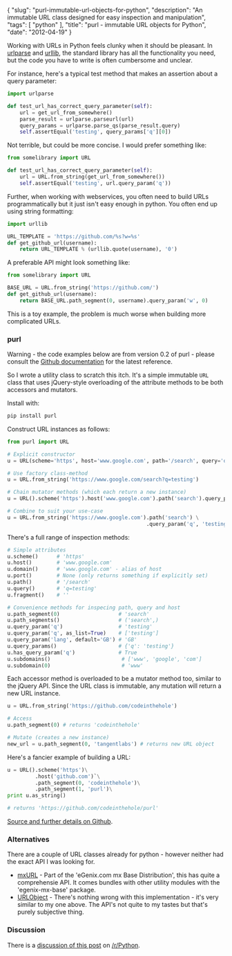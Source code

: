 {
    "slug": "purl-immutable-url-objects-for-python",
    "description": "An immutable URL class designed for easy inspection and manipulation",
    "tags": [
        "python"
    ],
    "title": "purl - immutable URL objects for Python",
    "date": "2012-04-19"
}

Working with URLs in Python feels clunky when it should be pleasant. In
[urlparse](http://docs.python.org/library/urlparse.html) and
[urllib](http://docs.python.org/library/urllib.html), the standard
library has all the functionality you need, but the code you have to
write is often cumbersome and unclear.

For instance, here's a typical test method that makes an assertion about
a query parameter:

``` python
import urlparse

def test_url_has_correct_query_parameter(self):
    url = get_url_from_somewhere()
    parse_result = urlparse.parseurl(url)
    query_params = urlparse.parse_qs(parse_result.query)
    self.assertEqual('testing', query_params['q'][0])
```

Not terrible, but could be more concise. I would prefer something like:

``` python
from somelibrary import URL

def test_url_has_correct_query_parameter(self):
    url = URL.from_string(get_url_from_somewhere())
    self.assertEqual('testing', url.query_param('q'))
```

Further, when working with webservices, you often need to build URLs
programmatically but it just isn't easy enough in python. You often end
up using string formatting:

``` python
import urllib

URL_TEMPLATE = 'https://github.com/%s?w=%s' 
def get_github_url(username):
    return URL_TEMPLATE % (urllib.quote(username), '0')
```

A preferable API might look something like:

``` python
from somelibrary import URL

BASE_URL = URL.from_string('https://github.com/') 
def get_github_url(username):
    return BASE_URL.path_segment(0, username).query_param('w', 0)
```

This is a toy example, the problem is much worse when building more
complicated URLs.

### purl

<div class="admonition warning">
    Warning - the code examples below are from version 0.2 of purl - please
    consult the <a href="https://github.com/codeinthehole/purl">Github documentation</a> for the latest
    reference.
</div>

So I wrote a utility class to scratch this itch. It's a simple immutable
`URL` class that uses jQuery-style overloading of the attribute methods
to be both accessors and mutators.

Install with:

``` python
pip install purl
```

Construct URL instances as follows:

``` python
from purl import URL

# Explicit constructor
u = URL(scheme='https', host='www.google.com', path='/search', query='q=testing')

# Use factory class-method
u = URL.from_string('https://www.google.com/search?q=testing')

# Chain mutator methods (which each return a new instance)
u = URL().scheme('https').host('www.google.com').path('search').query_param('q', 'testing')

# Combine to suit your use-case
u = URL.from_string('https://www.google.com').path('search') \
                                             .query_param('q', 'testing')
```

There's a full range of inspection methods:

``` python
# Simple attributes
u.scheme()      # 'https'
u.host()        # 'www.google.com' 
u.domain()      # 'www.google.com' - alias of host
u.port()        # None (only returns something if explicitly set)
u.path()        # '/search'
u.query()       # 'q=testing'
u.fragment()    # ''

# Convenience methods for inspecing path, query and host
u.path_segment(0)                   # 'search'
u.path_segments()                   # ('search',)
u.query_param('q')                  # 'testing'
u.query_param('q', as_list=True)    # ['testing']
u.query_param('lang', default='GB') # 'GB'
u.query_params()                    # {'q': 'testing'}
u.has_query_param('q')              # True
u.subdomains()                       # ['www', 'google', 'com']
u.subdomain(0)                       # 'www'
```

Each accessor method is overloaded to be a mutator method too, similar
to the jQuery API. Since the URL class is immutable, any mutation will
return a new URL instance.

``` python
u = URL.from_string('https://github.com/codeinthehole')

# Access
u.path_segment(0) # returns 'codeinthehole'

# Mutate (creates a new instance)
new_url = u.path_segment(0, 'tangentlabs') # returns new URL object
```

Here's a fancier example of building a URL:

``` python
u = URL().scheme('https')\
         .host('github.com')`\
         .path_segment(0, 'codeinthehole')\
         .path_segment(1, 'purl')\
print u.as_string()

# returns 'https://github.com/codeinthehole/purl'
```

[Source and further details on
Github](https://github.com/codeinthehole/purl).

### Alternatives

There are a couple of URL classes already for python - however neither
had the exact API I was looking for.

-   [mxURL](http://www.egenix.com/products/python/mxBase/mxURL/) - Part
    of the 'eGenix.com mx Base Distribution', this has quite a
    comprehensie API. It comes bundles with other utility modules with
    the 'egenix-mx-base' package.
-   [URLObject](https://github.com/zacharyvoase/urlobject/) - There's
    nothing wrong with this implementation - it's very similar to my one
    above. The API's not quite to my tastes but that's purely subjective
    thing.

### Discussion

There is a [discussion of this
post](http://www.reddit.com/r/Python/comments/sjkab/purl_an_immutable_url_class/)
on [/r/Python](http://www.reddit.com/r/Python/).
